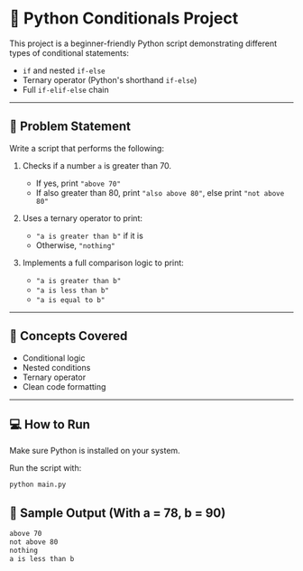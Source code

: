 # 🐍 Python Conditionals Project

This project is a beginner-friendly Python script demonstrating different types of conditional statements:

- `if` and nested `if-else`
- Ternary operator (Python's shorthand `if-else`)
- Full `if-elif-else` chain

---

## 📌 Problem Statement

Write a script that performs the following:

1. Checks if a number `a` is greater than 70.
    - If yes, print `"above 70"`
    - If also greater than 80, print `"also above 80"`, else print `"not above 80"`

2. Uses a ternary operator to print:
    - `"a is greater than b"` if it is
    - Otherwise, `"nothing"`

3. Implements a full comparison logic to print:
    - `"a is greater than b"`
    - `"a is less than b"`
    - `"a is equal to b"`

---

## 🧠 Concepts Covered

- Conditional logic
- Nested conditions
- Ternary operator
- Clean code formatting

---

## 💻 How to Run

Make sure Python is installed on your system.

Run the script with:

```bash
python main.py

```

##  🎯 Sample Output (With a = 78, b = 90)

```bash
above 70
not above 80
nothing
a is less than b


